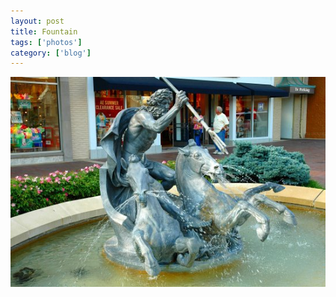 ```yaml
---
layout: post
title: Fountain
tags: ['photos']
category: ['blog']
---
```


![Horse :: Nikon D70 : 1/200s : f/6.3 : ISO 200](/media/2005/08/horse.jpg)
